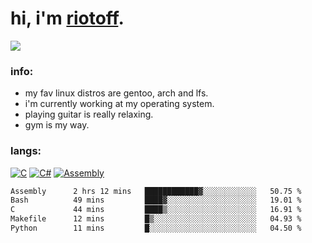 # hi, i'm [riotoff](https://t.me/terpila898).

[![](https://komarev.com/ghpvc/?username=RIOTOFF&logo=github&style=for-the-badge&color=202020)](https://github.com/RiotOff)
<br />

### info:
- my fav linux distros are gentoo, arch and lfs.
- i'm currently working at my operating system.
- playing guitar is really relaxing.
- gym is my way.
### langs:
[![C](https://img.shields.io/badge/-C-202020?style=for-the-badge)](https://wikipedia.org/wiki/C_(programming_language))
[![C#](https://img.shields.io/badge/-CSharp-202020?style=for-the-badge)](https://wikipedia.org/wiki/C_Sharp_(programming_language))
[![Assembly](https://img.shields.io/badge/-Assembly-202020?style=for-the-badge)](https://wikipedia.org/wiki/Assembly_language)

<!--START_SECTION:waka-->

```txt
Assembly      2 hrs 12 mins   ████████████▓░░░░░░░░░░░░   50.75 %
Bash          49 mins         ████▓░░░░░░░░░░░░░░░░░░░░   19.01 %
C             44 mins         ████▒░░░░░░░░░░░░░░░░░░░░   16.91 %
Makefile      12 mins         █▒░░░░░░░░░░░░░░░░░░░░░░░   04.93 %
Python        11 mins         █░░░░░░░░░░░░░░░░░░░░░░░░   04.50 %
```

<!--END_SECTION:waka-->
